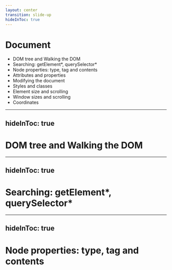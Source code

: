 ```yaml
---
layout: center
transition: slide-up
hideInToc: true
---
```


# Document
<div mt-2 />

- DOM tree and Walking the DOM
- Searching: getElement*, querySelector*
- Node properties: type, tag and contents
- Attributes and properties
- Modifying the document
- Styles and classes
- Element size and scrolling
- Window sizes and scrolling
- Coordinates


---
hideInToc: true
---

# DOM tree and Walking the DOM

---
hideInToc: true
---

# Searching: getElement*, querySelector*

---
hideInToc: true
---

# Node properties: type, tag and contents
